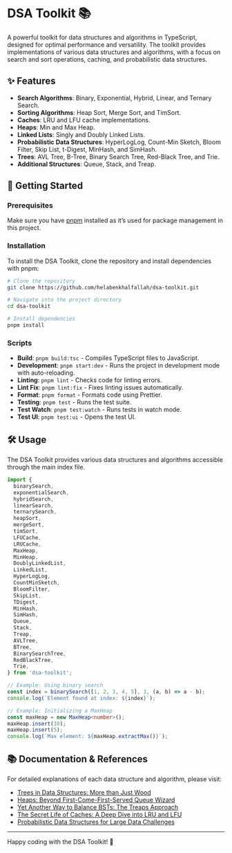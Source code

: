 
# DSA Toolkit 📚

A powerful toolkit for data structures and algorithms in TypeScript, designed for optimal performance and versatility. The toolkit provides implementations of various data structures and algorithms, with a focus on search and sort operations, caching, and probabilistic data structures.

## ✨ Features

- **Search Algorithms**: Binary, Exponential, Hybrid, Linear, and Ternary Search.
- **Sorting Algorithms**: Heap Sort, Merge Sort, and TimSort.
- **Caches**: LRU and LFU cache implementations.
- **Heaps**: Min and Max Heap.
- **Linked Lists**: Singly and Doubly Linked Lists.
- **Probabilistic Data Structures**: HyperLogLog, Count-Min Sketch, Bloom Filter, Skip List, t-Digest, MinHash, and SimHash.
- **Trees**: AVL Tree, B-Tree, Binary Search Tree, Red-Black Tree, and Trie.
- **Additional Structures**: Queue, Stack, and Treap.

## 🚀 Getting Started

### Prerequisites
Make sure you have [pnpm](https://pnpm.io/) installed as it’s used for package management in this project.

### Installation

To install the DSA Toolkit, clone the repository and install dependencies with pnpm:

```bash
# Clone the repository
git clone https://github.com/helabenkhalfallah/dsa-toolkit.git

# Navigate into the project directory
cd dsa-toolkit

# Install dependencies
pnpm install
```

### Scripts

- **Build**: `pnpm build:tsc` - Compiles TypeScript files to JavaScript.
- **Development**: `pnpm start:dev` - Runs the project in development mode with auto-reloading.
- **Linting**: `pnpm lint` - Checks code for linting errors.
- **Lint Fix**: `pnpm lint:fix` - Fixes linting issues automatically.
- **Format**: `pnpm format` - Formats code using Prettier.
- **Testing**: `pnpm test` - Runs the test suite.
- **Test Watch**: `pnpm test:watch` - Runs tests in watch mode.
- **Test UI**: `pnpm test:ui` - Opens the test UI.

## 🛠️ Usage

The DSA Toolkit provides various data structures and algorithms accessible through the main index file.

```typescript
import {
  binarySearch,
  exponentialSearch,
  hybridSearch,
  linearSearch,
  ternarySearch,
  heapSort,
  mergeSort,
  timSort,
  LFUCache,
  LRUCache,
  MaxHeap,
  MinHeap,
  DoublyLinkedList,
  LinkedList,
  HyperLogLog,
  CountMinSketch,
  BloomFilter,
  SkipList,
  TDigest,
  MinHash,
  SimHash,
  Queue,
  Stack,
  Treap,
  AVLTree,
  BTree,
  BinarySearchTree,
  RedBlackTree,
  Trie,
} from 'dsa-toolkit';

// Example: Using binary search
const index = binarySearch([1, 2, 3, 4, 5], 3, (a, b) => a - b);
console.log(`Element found at index: ${index}`);

// Example: Initializing a MaxHeap
const maxHeap = new MaxHeap<number>();
maxHeap.insert(10);
maxHeap.insert(5);
console.log(`Max element: ${maxHeap.extractMax()}`);
```

## 📚 Documentation & References

For detailed explanations of each data structure and algorithm, please visit:

- [Trees in Data Structures: More than Just Wood](https://helabenkhalfallah.com/2024/10/11/trees-in-data-structures-more-than-just-wood/)
- [Heaps: Beyond First-Come-First-Served Queue Wizard](https://helabenkhalfallah.com/2024/10/14/heaps-beyond-first-come-first-served-queue-wizard/)
- [Yet Another Way to Balance BSTs: The Treaps Approach](https://helabenkhalfallah.com/2024/10/28/yet-another-way-to-balance-bsts-the-treaps-approach/)
- [The Secret Life of Caches: A Deep Dive into LRU and LFU](https://helabenkhalfallah.com/2024/11/01/the-secret-life-of-caches-a-deep-dive-into-lru-and-lfu/)
- [Probabilistic Data Structures for Large Data Challenges](https://helabenkhalfallah.com/2024/11/03/probabilistic-data-structures-for-large-data-challenges/)

---

Happy coding with the DSA Toolkit! 🎉
